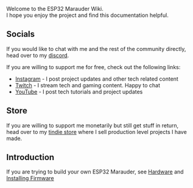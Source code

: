 Welcome to the ESP32 Marauder Wiki.  
I hope you enjoy the project and find this documentation helpful.

## Socials 

If you would like to chat with me and the rest of the community directly,  
head over to my [discord](https://discord.com/invite/M2YWpfjAvM).

If you are willing to support me for free, check out the following links: 

- [Instagram](https://www.instagram.com/just.call.me.koko/?hl=en) - I post project updates and other tech related content
- [Twitch](https://twitch.tv/willstunforfood) - I stream tech and gaming content. Happy to chat
- [YouTube](https://www.youtube.com/justcallmekoko) - I post tech tutorials and project updates

## Store

If you are willing to support me monetarily but still get stuff in return,  
head over to my [tindie store](https://www.tindie.com/stores/justcallmekoko/) where I sell production level projects I have made.

## Introduction
If you are trying to build your own ESP32 Marauder, see [Hardware](hardware) and [Installing Firmware](installing-firmware)